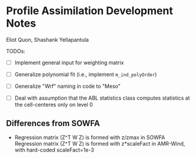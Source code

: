 # Profile Assimilation Development Notes
Eliot Quon, Shashank Yellapantula

TODOs:
- [ ] Implement general input for weighting matrix
- [ ] Generalize polynomial fit (i.e., implement `m_ind_polyOrder`)
- [ ] Generalize "Wrf" naming in code to "Meso"
- [ ] Deal with assumption that the ABL statistics class computes statistics at the cell-centeres
      only on level 0


## Differences from SOWFA

- Regression matrix (Z^T W Z) is formed with z/zmax in SOWFA
  Regression matrix (Z^T W Z) is formed with z*scaleFact in AMR-Wind, with hard-coded scaleFact=1e-3

